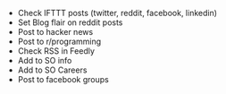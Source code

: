 - Check IFTTT posts (twitter, reddit, facebook, linkedin)
 - Set Blog flair on reddit posts
 - Post to hacker news
 - Post to r/programming
 - Check RSS in Feedly
 - Add to SO info
 - Add to SO Careers
 - Post to facebook groups